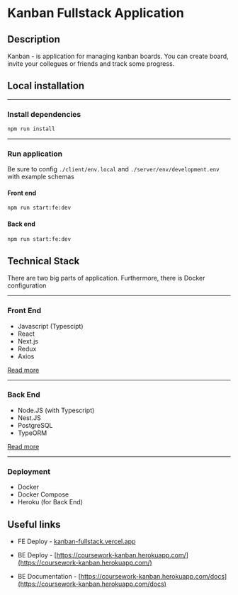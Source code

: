 # Kanban Fullstack Application

## Description

Kanban - is application for managing kanban boards. You can create board, invite your collegues or friends and track some progress.

## Local installation

---

### Install dependencies

```bash
npm run install
```

---

### Run application

Be sure to config `./client/env.local` and `./server/env/development.env` with example schemas

#### Front end

```bash
npm run start:fe:dev
```

#### Back end

```bash
npm run start:fe:dev
```

## Technical Stack

There are two big parts of application. Furthermore, there is Docker configuration

---

### Front End

- Javascript (Typescipt)
- React
- Next.js
- Redux
- Axios

[Read more](./client/README.md)

---

### Back End

- Node.JS (with Typescript)
- Nest.JS
- PostgreSQL
- TypeORM

[Read more](./server/README.md)

---

### Deployment

- Docker
- Docker Compose
- Heroku (for Back End)

## Useful links

- FE Deploy - [kanban-fullstack.vercel.app](kanban-fullstack.vercel.app)

- BE Deploy - [https://coursework-kanban.herokuapp.com/](https://coursework-kanban.herokuapp.com/)

- BE Documentation - [https://coursework-kanban.herokuapp.com/docs](https://coursework-kanban.herokuapp.com/docs)
